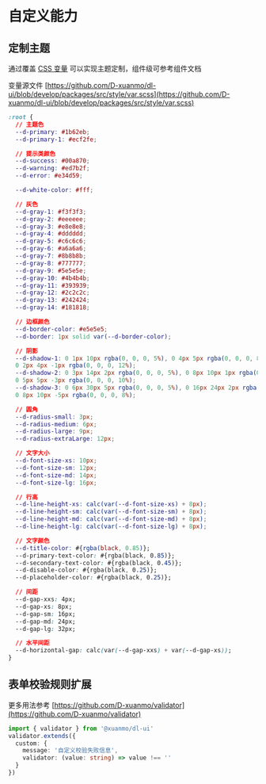 # 自定义能力

## 定制主题

通过覆盖 [CSS 变量](https://developer.mozilla.org/zh-CN/docs/Web/CSS/Using_CSS_custom_properties) 可以实现主题定制，组件级可参考组件文档

变量源文件 [https://github.com/D-xuanmo/dl-ui/blob/develop/packages/src/style/var.scss](https://github.com/D-xuanmo/dl-ui/blob/develop/packages/src/style/var.scss)

```css
:root {
  // 主题色
  --d-primary: #1b62eb;
  --d-primary-1: #ecf2fe;

  // 提示类颜色
  --d-success: #00a870;
  --d-warning: #ed7b2f;
  --d-error: #e34d59;

  --d-white-color: #fff;

  // 灰色
  --d-gray-1: #f3f3f3;
  --d-gray-2: #eeeeee;
  --d-gray-3: #e8e8e8;
  --d-gray-4: #dddddd;
  --d-gray-5: #c6c6c6;
  --d-gray-6: #a6a6a6;
  --d-gray-7: #8b8b8b;
  --d-gray-8: #777777;
  --d-gray-9: #5e5e5e;
  --d-gray-10: #4b4b4b;
  --d-gray-11: #393939;
  --d-gray-12: #2c2c2c;
  --d-gray-13: #242424;
  --d-gray-14: #181818;

  // 边框颜色
  --d-border-color: #e5e5e5;
  --d-border: 1px solid var(--d-border-color);

  // 阴影
  --d-shadow-1: 0 1px 10px rgba(0, 0, 0, 5%), 0 4px 5px rgba(0, 0, 0, 8%),
  0 2px 4px -1px rgba(0, 0, 0, 12%);
  --d-shadow-2: 0 3px 14px 2px rgba(0, 0, 0, 5%), 0 8px 10px 1px rgba(0, 0, 0, 6%),
  0 5px 5px -3px rgba(0, 0, 0, 10%);
  --d-shadow-3: 0 6px 30px 5px rgba(0, 0, 0, 5%), 0 16px 24px 2px rgba(0, 0, 0, 4%),
  0 8px 10px -5px rgba(0, 0, 0, 8%);

  // 圆角
  --d-radius-small: 3px;
  --d-radius-medium: 6px;
  --d-radius-large: 9px;
  --d-radius-extraLarge: 12px;

  // 文字大小
  --d-font-size-xs: 10px;
  --d-font-size-sm: 12px;
  --d-font-size-md: 14px;
  --d-font-size-lg: 16px;

  // 行高
  --d-line-height-xs: calc(var(--d-font-size-xs) + 8px);
  --d-line-height-sm: calc(var(--d-font-size-sm) + 8px);
  --d-line-height-md: calc(var(--d-font-size-md) + 8px);
  --d-line-height-lg: calc(var(--d-font-size-lg) + 8px);

  // 文字颜色
  --d-title-color: #{rgba(black, 0.85)};
  --d-primary-text-color: #{rgba(black, 0.85)};
  --d-secondary-text-color: #{rgba(black, 0.45)};
  --d-disable-color: #{rgba(black, 0.25)};
  --d-placeholder-color: #{rgba(black, 0.25)};

  // 间距
  --d-gap-xxs: 4px;
  --d-gap-xs: 8px;
  --d-gap-sm: 16px;
  --d-gap-md: 24px;
  --d-gap-lg: 32px;

  // 水平间距
  --d-horizontal-gap: calc(var(--d-gap-xxs) + var(--d-gap-xs));
}
```

## 表单校验规则扩展

更多用法参考 [https://github.com/D-xuanmo/validator](https://github.com/D-xuanmo/validator)

```typescript
import { validator } from '@xuanmo/dl-ui'
validator.extends({
  custom: {
    message: '自定义校验失败信息',
    validator: (value: string) => value !== ''
  }
})
```
